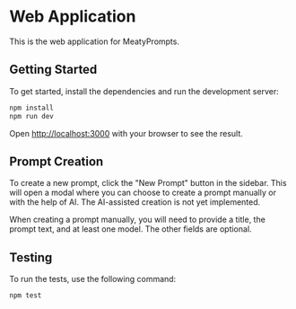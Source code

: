 # Web Application

This is the web application for MeatyPrompts.

## Getting Started

To get started, install the dependencies and run the development server:

```bash
npm install
npm run dev
```

Open [http://localhost:3000](http://localhost:3000) with your browser to see the result.

## Prompt Creation

To create a new prompt, click the "New Prompt" button in the sidebar. This will open a modal where you can choose to create a prompt manually or with the help of AI. The AI-assisted creation is not yet implemented.

When creating a prompt manually, you will need to provide a title, the prompt text, and at least one model. The other fields are optional.

## Testing

To run the tests, use the following command:

```bash
npm test
```
